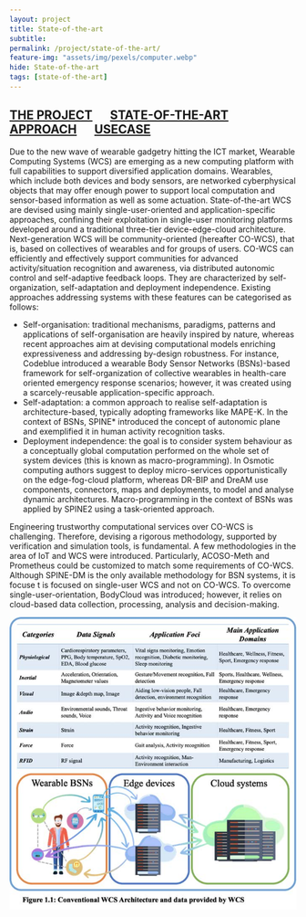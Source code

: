 ```yaml
---
layout: project
title: State-of-the-art
subtitle:   
permalink: /project/state-of-the-art/
feature-img: "assets/img/pexels/computer.webp"
hide: State-of-the-art
tags: [state-of-the-art]
---
```

## [THE PROJECT](https://common-wears.github.io/2022/project/) &emsp; [STATE-OF-THE-ART](https://common-wears.github.io/2022/project/state-of-the-art/) &emsp; [APPROACH](https://common-wears.github.io/2022/project/approach/) &emsp; [USECASE](https://common-wears.github.io/2022/project/usecase/)   
 
Due to the new wave of wearable gadgetry hitting the ICT market, Wearable Computing Systems (WCS) are emerging as a new computing platform with full capabilities to support diversified application domains. Wearables, which include both devices and body sensors, are networked cyberphysical objects that may offer enough power to support local computation and sensor-based information as well as some actuation. State-of-the-art WCS are devised using mainly single-user-oriented and application-specific approaches, confining their exploitation in single-user monitoring platforms developed around a traditional three-tier device-edge-cloud architecture. Next-generation WCS will be community-oriented (hereafter CO-WCS), that is, based on collectives of wearables and for groups of users. CO-WCS can efficiently and effectively support communities for advanced activity/situation recognition and awareness, via distributed autonomic control and self-adaptive feedback loops. They are characterized by self-organization, self-adaptation and deployment independence. Existing approaches addressing systems with these features can be categorised as follows:  

  - Self-organisation: traditional mechanisms, paradigms, patterns and applications of self-organisation are heavily inspired by nature, whereas recent approaches aim at devising computational models enriching expressiveness and addressing by-design robustness. For instance, Codeblue introduced a wearable Body Sensor Networks (BSNs)-based framework for self-organization of collective wearables in health-care oriented emergency response scenarios; however, it was created using a scarcely-reusable application-specific approach.  
  - Self-adaptation: a common approach to realise self-adaptation is architecture-based, typically adopting frameworks like MAPE-K. In the context of BSNs, SPINE* introduced the concept of autonomic plane and exemplified it in human activity recognition tasks.   
  - Deployment independence: the goal is to consider system behaviour as a conceptually global computation performed on the whole set of system devices (this is known as macro-programming). In Osmotic computing authors suggest to deploy micro-services opportunistically on the edge-fog-cloud platform, whereas DR-BIP and DreAM use components, connectors, maps and deployments, to model and analyse dynamic architectures. Macro-programming in the context of BSNs was applied by SPINE2 using a task-oriented approach.   

Engineering trustworthy computational services over CO-WCS is challenging. Therefore, devising a rigorous methodology, supported by verification and simulation tools, is fundamental. A few methodologies in the area of IoT and WCS were introduced. Particularly, ACOSO-Meth and Prometheus could be customized to match some requirements of CO-WCS. Although SPINE-DM is the only available methodology for BSN systems, it is focuse t is focused on single-user WCS and not on CO-WCS. To overcome single-user-orientation, BodyCloud was introduced; however, it relies on cloud-based data collection, processing, analysis and decision-making.  

![img1](../../assets/img/project/modelloA_2020HCWWLP_1.jpg)
